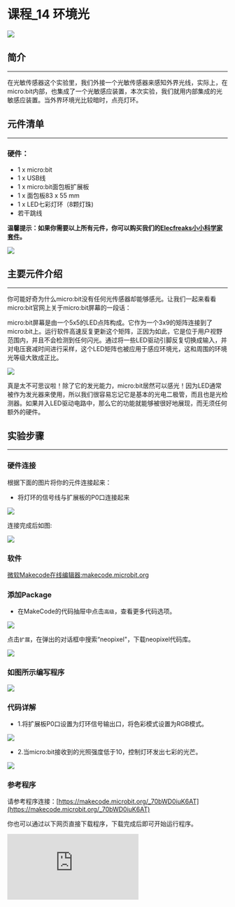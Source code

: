 ﻿# 课程_14 环境光

![](https://wiki-media-ef.oss-cn-hongkong.aliyuncs.com//images/NkZTTdv.jpg)

## 简介
---
在光敏传感器这个实验里，我们外接一个光敏传感器来感知外界光线，实际上，在micro:bit内部，也集成了一个光敏感应装置，本次实验，我们就用内部集成的光敏感应装置。当外界环境光比较暗时，点亮灯环。

## 元件清单
---
### 硬件：
- 1 x micro:bit
- 1 x USB线
- 1 x micro:bit面包板扩展板
- 1 x 面包板83 x 55 mm
- 1 x LED七彩灯环（8颗灯珠)
- 若干跳线

**温馨提示：如果你需要以上所有元件，你可以购买我们的[Elecfreaks小小科学家套件](https://item.taobao.com/item.htm?ft=t&id=597096675822)。**

![](https://wiki-media-ef.oss-cn-hongkong.aliyuncs.com//images/W4tseua.jpg)

## 主要元件介绍
---
你可能好奇为什么micro:bit没有任何光传感器却能够感光。让我们一起来看看micro:bit官网上关于micro:bit屏幕的一段话：

micro:bit屏幕是由一个5x5的LED点阵构成。它作为一个3x9的矩阵连接到了micro:bit上。运行软件高速反复更新这个矩阵，正因为如此，它是位于用户视野范围内，并且不会检测到任何闪光。通过将一些LED驱动引脚反复切换成输入，并对电压衰减时间进行采样，这个LED矩阵也被应用于感应环境光，这和周围的环境光等级大致成正比。

![](https://wiki-media-ef.oss-cn-hongkong.aliyuncs.com//images/1JzFZG3.jpg)

真是太不可思议啦！除了它的发光能力，micro:bit居然可以感光！因为LED通常被作为发光器来使用，所以我们很容易忘记它是基本的光电二极管，而且也是光检测器。如果并入LED驱动电路中，那么它的功能就能够被很好地展现，而无须任何额外的硬件。

## 实验步骤
---
### 硬件连接
根据下面的图片将你的元件连接起来：

- 将灯环的信号线与扩展板的P0口连接起来

![](https://wiki-media-ef.oss-cn-hongkong.aliyuncs.com//images/fKgQRoW.jpg)

连接完成后如图:

![](https://wiki-media-ef.oss-cn-hongkong.aliyuncs.com//images/Hacl6BL.jpg)

### 软件

[微软Makecode在线编辑器:makecode.microbit.org](https://makecode.microbit.org/)



### 添加Package
- 在MakeCode的代码抽屉中点击`高级`，查看更多代码选项。

![](https://wiki-media-ef.oss-cn-hongkong.aliyuncs.com//images/case_14_01.png)

点击`扩展`，在弹出的对话框中搜索“neopixel"，下载neopixel代码库。

![](https://wiki-media-ef.oss-cn-hongkong.aliyuncs.com//images/case_14_02.png)

### 如图所示编写程序

![](https://wiki-media-ef.oss-cn-hongkong.aliyuncs.com//images/case_14_03.png)

### 代码详解
- 1.将扩展板P0口设置为灯环信号输出口，将色彩模式设置为RGB模式。

![](https://wiki-media-ef.oss-cn-hongkong.aliyuncs.com//images/case_14_04.png)

- 2.当micro:bit接收到的光照强度低于10，控制灯环发出七彩的光芒。

![](https://wiki-media-ef.oss-cn-hongkong.aliyuncs.com//images/case_14_05.png)

### 参考程序
请参考程序连接：[https://makecode.microbit.org/_70bWD0iuK6AT](https://makecode.microbit.org/_70bWD0iuK6AT)

你也可以通过以下网页直接下载程序，下载完成后即可开始运行程序。



<div
    style={{
        position: 'relative',
        paddingBottom: '60%',
        overflow: 'hidden',
    }}
>
    <iframe
        src="https://makecode.microbit.org/_70bWD0iuK6AT"
        frameborder="0"
        sandbox="allow-popups allow-forms allow-scripts allow-same-origin"
        style={{
            position: 'absolute',
            width: '100%',
            height: '100%',
        }}
    />
</div>

## 实验结果
---
在暗处，灯环点亮；在亮处，灯环熄灭。

![](https://wiki-media-ef.oss-cn-hongkong.aliyuncs.com//images/F9B9ySD.gif)


## 思考
---
当灯环亮起彩虹色后，让彩虹转动起来。该如何设计电路与编程？

## 常见问题
---

## 更多信息，欢迎访问：
---
[micro:bit知识库地址](https://www.elecfreaks.com/learn-cn/)
micro:bit官方推荐供应商：[恩孚科技淘宝店](https://shop69086944.taobao.com/?spm=a230r.7195193.1997079397.2.RSthR0)
QQ技术交流群：570756726
